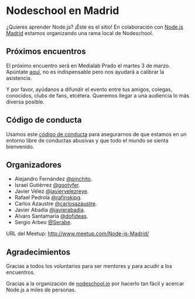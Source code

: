 # Nodeschool en Madrid

¿Quieres aprender Node.js? ¡Éste es el sitio!
En colaboración con <a href="http://www.meetup.com/Node-js-Madrid/">Node.js Madrid</a>
estamos organizando una rama local de Nodeschool.

## Próximos encuentros

El próximo encuentro será en Medialab Prado el martes 3 de marzo.
Apúntate [aquí](http://www.meetup.com/Node-js-Madrid/events/220356931/),
no es indispensable pero nos ayudará a calibrar la asistencia.

Y por favor, ayúdanos a difundir el evento entre tus amigos, colegas, conocidos,
clubs de fans, etcétera. Queremos llegar a una audiencia lo más diversa posible.

## Código de conducta

Usamos este [código de conducta](https://github.com/nodeschool/madrid/blob/master/codigodeconducta.md)
para asegurarnos de que estamos en un entorno libre de conductas abusivas
y que todo el mundo se sienta bienvenido.

## Organizadores

* Alejandro Fernández <a href="https://twitter.com/pinchito">@pinchito</a>.
* Israel Gutiérrez <a href="https://twitter.com/gootyfer">@gootyfer</a>.
* Javier Vélez <a href="https://twitter.com/javiervelezreye">@javiervelezreye</a>.
* Rafael Pedrola <a href="https://twitter.com/rafinskipg">@rafinskipg</a>.
* Carlos Azaustre <a href="https://twitter.com/carlosazaustre">@carlosazaustre</a>.
* Javier Abadia <a href="https://twitter.com/javierabadia">@javierabadia</a>.
* Alvaro Santamaría <a href="https://twitter.com/dofideas">@dofideas</a>.
* Sergio Arbeo [@Serabe](https://twitter.com/Serabe).

URL del Meetup: http://www.meetup.com/Node-js-Madrid/

## Agradecimientos

Gracias a todos los voluntarios para ser mentores y para acudir a los encuentros.

Gracias a la organización de <a href="http://nodeschool.io/">nodeschool.io</a>
por hacerlo tan fácil y acercar Node.js a miles de personas.

